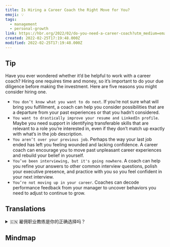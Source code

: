 ```yaml
---
title: Is Hiring a Career Coach the Right Move for You?
emoji: 💡
tags:
  - management
  - personal-growth
link: https://hbr.org/2022/02/do-you-need-a-career-coach?utm_medium=email&utm_source=newsletter_daily&utm_campaign=mtod_notactsubs
created: 2022-02-25T17:19:48.000Z
modified: 2022-02-25T17:19:48.000Z
---
```


## Tip

Have you ever wondered whether it’d be helpful to work with a career coach? Hiring one requires time and money, so it’s important to do your due diligence before making the investment. Here are five reasons you might consider hiring one.

- `You don’t know what you want to do next`. If you’re not sure what will bring you fulfillment, a coach can help you consider possibilities that are a departure from your past experiences or that you hadn’t considered.
- `You want to drastically improve your resume and LinkedIn profile`. Maybe you need support in identifying transferable skills that are relevant to a role you’re interested in, even if they don’t match up exactly with what’s in the job description.
- `You aren’t over your previous job`. Perhaps the way your last job ended has left you feeling wounded and lacking confidence. A career coach can encourage you to move past unpleasant career experiences and rebuild your belief in yourself.
- `You’ve been interviewing, but it's going nowhere`. A coach can help you refine your answers to other common interview questions, polish your executive presence, and practice with you so you feel confident in your next interview.
- `You’re not moving up in your career`. Coaches can decode performance feedback from your manager to uncover behaviors you need to adjust to continue to grow.

## Translations

<details>
   <summary>🇨🇳 雇佣职业教练是你的正确选择吗？</summary>

你有没有想过和职业教练一起工作是否有帮助？雇佣一个需要时间和金钱，所以在进行投资之前进行尽职调查是很重要的。这里有五个原因你可以考虑雇用一个。

- 你不知道你下一步想做什么。 如果你不确定什么会带给你成就感，教练可以帮助你考虑那些与你过去经历不同或者你没有考虑到的可能性。
- 你想大大改进你的简历和 LinkedIn 档案。 也许你需要帮助来确定与你感兴趣的角色相关的可转移技能，即使这些技能与工作描述中的内容不完全匹配。
- 你还没有放下上一份工作。也许你上一份工作的结束让你感到受伤和缺乏信心。职业教练可以鼓励你摆脱过去不愉快的职业经历，重建你对自己的信心。
- 你在事业上没有进步。 教练可以从你的上司那里解读你的表现反馈，从而发现你需要调整的行为，以便继续成长。

</details>

## Mindmap

![]()
